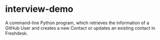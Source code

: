 # interview-demo
A command-line Python program, which retrieves the information of a GitHub User and creates a new Contact or updates an existing contact in Freshdesk.
